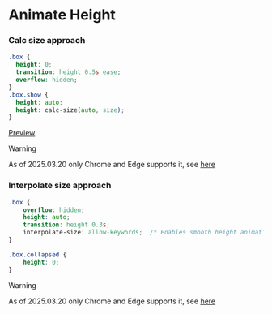# Animate Height

### Calc size approach

```css
.box {
  height: 0;
  transition: height 0.5s ease;
  overflow: hidden;
}
.box.show {
  height: auto;
  height: calc-size(auto, size);
}
```

[Preview](preview/animate-height.html)

> [!WARNING]
> As of 2025.03.20 only Chrome and Edge supports it, see [here](https://caniuse.com/mdn-css_types_calc-size)

### Interpolate size approach

```css
.box {
    overflow: hidden;
    height: auto;
    transition: height 0.3s;
    interpolate-size: allow-keywords;  /* Enables smooth height animation */
}

.box.collapsed {
    height: 0;
}
```

> [!WARNING]
> As of 2025.03.20 only Chrome and Edge supports it, see [here](https://caniuse.com/mdn-css_properties_interpolate-size)
